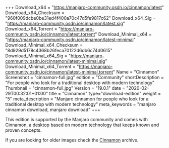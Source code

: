 +++
Download_x64 = "https://manjaro-community.osdn.io/cinnamon/latest"
Download_x64_Checksum = "960f009dcbe0be31ed4f400a70c47d5fe9817c62"
Download_x64_Sig = "https://manjaro-community.osdn.io/cinnamon/latest.sig"
Download_x64_Torrent = "https://manjaro-community.osdn.io/cinnamon/latest.torrent"
Download_Minimal_x64 = "https://manjaro-community.osdn.io/cinnamon/latest-minimal"
Download_Minimal_x64_Checksum = "8d929d5178c4368b26feca70122d6db6c74d0615"
Download_Minimal_x64_Sig = "https://manjaro-community.osdn.io/cinnamon/latest-minimal.sig"
Download_Minimal_x64_Torrent = "https://manjaro-community.osdn.io/cinnamon/latest-minimal.torrent"
Name = "Cinnamon"
Screenshot = "cinnamon-full.jpg"
edition = "Community"
shortDescription = "For people who look for a traditional desktop with modern technology"
Thumbnail = "cinnamon-full.jpg"
Version = "19.0.1"
date = "2020-02-29T00:32:01+01:00"
title = "Cinnamon"
type="download-edition"
weight = "5"
meta_description = "Manjaro cinnamon for people who look for a traditional desktop with modern technology"
meta_keywords = "manjaro cinnamon download, manjaro download"
+++

This edition is supported by the Manjaro community and comes with Cinnamon, a desktop based on modern technology that keeps known and proven concepts.

If you are looking for older images check the [Cinnamon](https://osdn.net/projects/manjaro-archive/storage/cinnamon/) archive.

